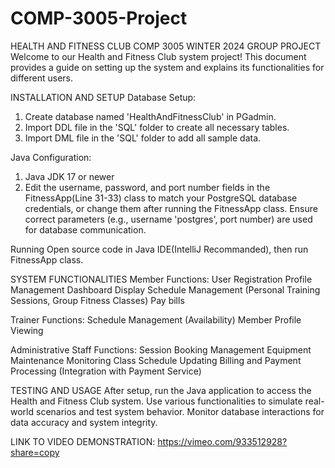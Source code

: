 # COMP-3005-Project
HEALTH AND FITNESS CLUB
COMP 3005 WINTER 2024 GROUP PROJECT
Welcome to our Health and Fitness Club system project! This document provides a guide on setting up the system and explains its functionalities for different users.

INSTALLATION AND SETUP
Database Setup:
1. Create database named 'HealthAndFitnessClub' in PGadmin.
2. Import DDL file in the 'SQL' folder to create all necessary tables.
3. Import DML file in the 'SQL' folder to add all sample data.

Java Configuration:
1. Java JDK 17 or newer
2. Edit the username, password, and port number fields in the FitnessApp(Line 31-33) class to match your PostgreSQL database credentials, or change them after running the FitnessApp class.
Ensure correct parameters (e.g., username 'postgres', port number) are used for database communication.

Running
Open source code in Java IDE(IntelliJ Recommanded), then run FitnessApp class.

SYSTEM FUNCTIONALITIES
Member Functions:
User Registration
Profile Management
Dashboard Display
Schedule Management (Personal Training Sessions, Group Fitness Classes)
Pay bills

Trainer Functions:
Schedule Management (Availability)
Member Profile Viewing

Administrative Staff Functions:
Session Booking Management
Equipment Maintenance Monitoring
Class Schedule Updating
Billing and Payment Processing (Integration with Payment Service)

TESTING AND USAGE
After setup, run the Java application to access the Health and Fitness Club system.
Use various functionalities to simulate real-world scenarios and test system behavior.
Monitor database interactions for data accuracy and system integrity.

LINK TO VIDEO DEMONSTRATION: https://vimeo.com/933512928?share=copy
